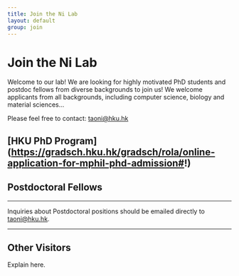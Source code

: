 ```yaml
---
title: Join the Ni Lab
layout: default
group: join
---
```


# Join the Ni Lab


Welcome to our lab! We are looking for highly motivated PhD students and postdoc fellows from diverse backgrounds to join us! We welcome applicants from all backgrounds, including computer science, biology and material sciences...

Please feel free to contact: taoni@hku.hk

[HKU PhD Program] (https://gradsch.hku.hk/gradsch/rola/online-application-for-mphil-phd-admission#!)
---

## Postdoctoral Fellows

---

Inquiries about Postdoctoral positions should be emailed directly to taoni@hku.hk.


---
## Other Visitors

Explain here.
